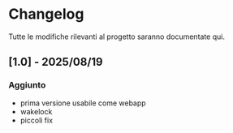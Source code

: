 # Changelog

Tutte le modifiche rilevanti al progetto saranno documentate qui.

## [1.0] - 2025/08/19 
### Aggiunto
- prima versione usabile come webapp
- wakelock
- piccoli fix
